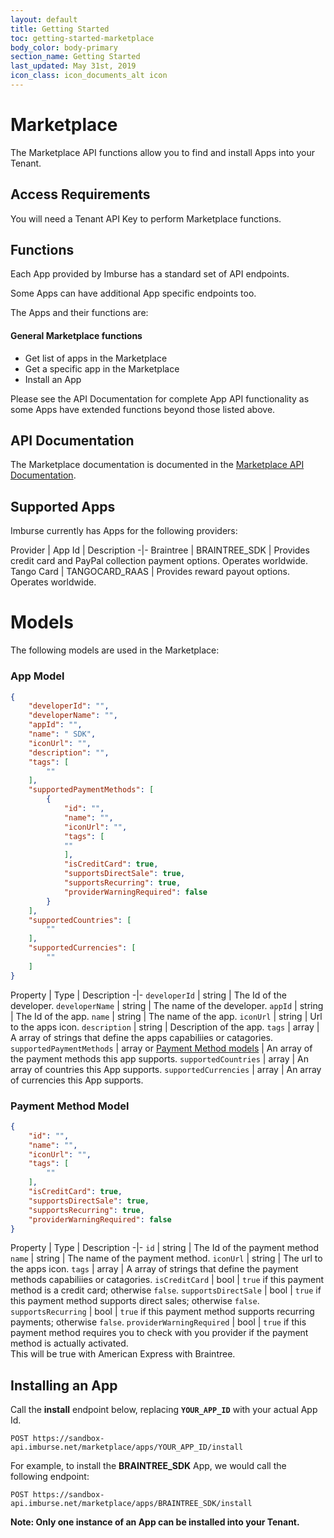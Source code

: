 ```yaml
---
layout: default
title: Getting Started
toc: getting-started-marketplace
body_color: body-primary
section_name: Getting Started
last_updated: May 31st, 2019
icon_class: icon_documents_alt icon
---
```

# Marketplace
The Marketplace API functions allow you to find and install Apps into your Tenant.

## Access Requirements
You will need a Tenant API Key to perform  Marketplace functions.

## Functions
Each App provided by Imburse has a standard set of API endpoints.

Some Apps can have additional App specific endpoints too.

The Apps and their functions are:

#### General Marketplace functions
- Get list of apps in the Marketplace
- Get a specific app in the Marketplace
- Install an App

Please see the API Documentation for complete App API functionality as some Apps have extended functions beyond those listed above.

## API Documentation
The Marketplace documentation is documented in the [Marketplace API Documentation](https://api-docs.imbursepayments.com/?version=latest#b95fd47a-8300-4d58-86f5-0c643cb54482).

## Supported Apps
Imburse currently has Apps for the following providers:

Provider | App Id | Description
-|-
Braintree | BRAINTREE_SDK | Provides credit card and PayPal collection payment options. Operates worldwide.
Tango Card | TANGOCARD_RAAS | Provides reward payout options. Operates worldwide.


# Models
The following models are used in the Marketplace:

### App Model
```json
{
    "developerId": "",
    "developerName": "",
    "appId": "",
    "name": " SDK",
    "iconUrl": "",
    "description": "",
    "tags": [
        ""
    ],
    "supportedPaymentMethods": [
        {
            "id": "",
            "name": "",
            "iconUrl": "",
            "tags": [
            ""
            ],
            "isCreditCard": true,
            "supportsDirectSale": true,
            "supportsRecurring": true,
            "providerWarningRequired": false
        }
    ],
    "supportedCountries": [
        ""
    ],
    "supportedCurrencies": [
        ""
    ]
}
```

Property | Type | Description
-|-
`developerId` | string | The Id of the developer.
`developerName` | string | The name of the developer.
`appId` | string | The Id of the app.
`name` | string | The name of the app.
`iconUrl` | string | Url to the apps icon.
`description` | string | Description of the app.
`tags` | array | A array of strings that define the apps capabiliies or catagories.
`supportedPaymentMethods` | array or [Payment Method models](#payment-method-model) | An array of the payment methods this app supports.
`supportedCountries` | array | An array of countries this App supports.
`supportedCurrencies` | array | An array of currencies this App supports.

### Payment Method Model
```json
{
    "id": "",
    "name": "",
    "iconUrl": "",
    "tags": [
        ""
    ],
    "isCreditCard": true,
    "supportsDirectSale": true,
    "supportsRecurring": true,
    "providerWarningRequired": false
}
```
Property | Type | Description
-|-
`id` | string | The Id of the payment method
`name` | string | The name of the payment method.
`iconUrl` | string | The url to the apps icon.
`tags` | array | A array of strings that define the payment methods capabiliies or catagories.
`isCreditCard` | bool | `true` if this payment method is a credit card; otherwise `false`.
`supportsDirectSale` | bool | `true` if this payment method supports direct sales; otherwise `false`.
`supportsRecurring` | bool | `true` if this payment method supports recurring payments; otherwise `false`.
`providerWarningRequired` | bool | `true` if this payment method requires you to check with you provider if the payment method is actually activated.<br/>This will be true with American Express with Braintree.

## Installing an App
Call the **install** endpoint below, replacing **`YOUR_APP_ID`** with your actual App Id.

```
POST https://sandbox-api.imburse.net/marketplace/apps/YOUR_APP_ID/install
```

For example, to install the **BRAINTREE_SDK** App, we would call the following endpoint:
```
POST https://sandbox-api.imburse.net/marketplace/apps/BRAINTREE_SDK/install
```

**Note: Only one instance of an App can be installed into your Tenant.**


